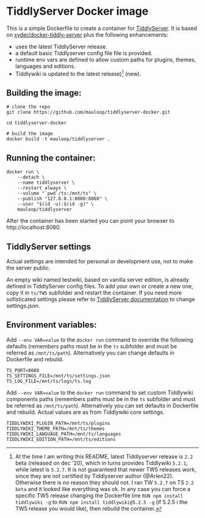 # TiddlyServer Docker image

This is a simple Dockerfile to create a container for [TiddlyServer](https://github.com/Arlen22/TiddlyServer). It is based on [xyder/docker-tiddly-server](https://github.com/xyder/docker-tiddly-server) plus the following enhancements:

* uses the latest TiddlyServer release.
* a default basic Tiddlyserver config file file is provided.
* runtime env vars are defined to allow custom paths for plugins, themes, languages and editions.
* Tiddlywiki is updated to the latest release)[^1] (new).

## Building the image:

```
# clone the repo
git clone https://github.com/mauloop/tiddlyserver-docker.git

cd tiddlyserver-docker

# build the image
docker build -t mauloop/tiddlyserver .
```

## Running the container:

```
docker run \
	--detach \
	--name tiddlyserver \
	--restart always \
	--volume "`pwd`/ts:/mnt/ts" \
	--publish "127.0.0.1:8080:8080" \
	--user "$(id -u):$(id -g)" \
	mauloop/tiddlyserver
```

After the container has been started you can point your browser to http://localhost:8080.

## TiddlyServer settings

Actual settings are intended for personal or development use, not to make the server public.

An empty wiki named testwiki, based on vanilla server edition, is already defined in TiddlyServer config files.
To add your own or create a new one, copy it in `ts/TW5` subfolder and restart the container. If you need more sofisticated settings please refer to [TiddlyServer documentation](https://arlen22.github.io/tiddlyserver/docs/serverconfig.html) to change settings.json.

## Environment variables:

Add `--env VAR=value` to the `docker run` command to override the following defaults (remembers paths must be in the `ts` subfolder and must be referred as `/mnt/ts/path`).
Alternatively you can change defaults in Dockerfile and rebuild.

```
TS_PORT=8080
TS_SETTINGS_FILE=/mnt/ts/settings.json
TS_LOG_FILE=/mnt/ts/logs/ts.log
```

Add `--env VAR=value` to the `docker run` command to set custom Tiddlywiki components paths (remembers paths must be in the `ts` subfolder and must be referred as `/mnt/ts/path`).
Alternatively you can set defaults in Dockerfile and rebuild. Actual values are as from Tiddlywiki core settings.

```
TIDDLYWIKI_PLUGIN_PATH=/mnt/ts/plugins
TIDDLYWIKI_THEME_PATH=/mnt/ts/themes
TIDDLYWIKI_LANGUAGE_PATH=/mnt/ts/languages
TIDDLYWIKI_EDITION_PATH=/mnt/ts/editions
```

[^1]: At the time I am writing this README, latest Tiddlyserver release is `2.2` beta (released on dec '20), which in turns provides Tiddlywiki `5.2.1`, while latest is `5.2.7`. It is not guaranteed that newer TW5 releases work, since they are not certified by Tiddlyserver author (@Arlen22). Otherwise there is no reason they should not. I ran TW `5.2.7` on TS `2.2 beta` and it looked like everything was ok. In any case you can force a specific TW5 release changing the Dockerfile line `RUN npm install tiddlywiki -g` to `RUN npm install tiddlywiki@5.2.5 -g` (if 5.2.5 i the TW5 release you would like), then rebuild the container.
